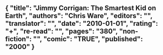 {
 "title": "Jimmy Corrigan: The Smartest Kid on Earth",
 "authors": "Chris Ware",
 "editors": "",
 "translator": "",
 "date": "2010-01-01",
 "rating": "+",
 "re-read": "",
 "pages": "380",
 "non-fiction": "",
 "comic": "TRUE",
 "published": "2000"
}
---


